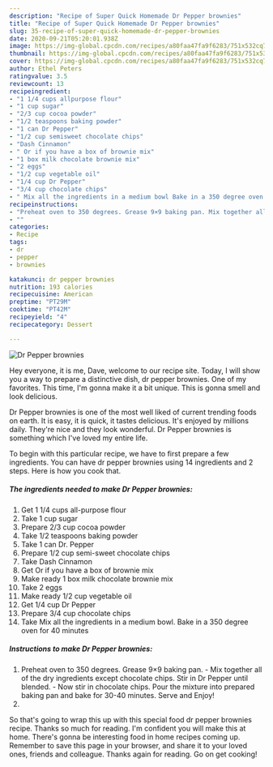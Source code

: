 ```yaml
---
description: "Recipe of Super Quick Homemade Dr Pepper brownies"
title: "Recipe of Super Quick Homemade Dr Pepper brownies"
slug: 35-recipe-of-super-quick-homemade-dr-pepper-brownies
date: 2020-09-21T05:20:01.938Z
image: https://img-global.cpcdn.com/recipes/a80faa47fa9f6283/751x532cq70/dr-pepper-brownies-recipe-main-photo.jpg
thumbnail: https://img-global.cpcdn.com/recipes/a80faa47fa9f6283/751x532cq70/dr-pepper-brownies-recipe-main-photo.jpg
cover: https://img-global.cpcdn.com/recipes/a80faa47fa9f6283/751x532cq70/dr-pepper-brownies-recipe-main-photo.jpg
author: Ethel Peters
ratingvalue: 3.5
reviewcount: 13
recipeingredient:
- "1 1/4 cups allpurpose flour"
- "1 cup sugar"
- "2/3 cup cocoa powder"
- "1/2 teaspoons baking powder"
- "1 can Dr Pepper"
- "1/2 cup semisweet chocolate chips"
- "Dash Cinnamon"
- " Or if you have a box of brownie mix"
- "1 box milk chocolate brownie mix"
- "2 eggs"
- "1/2 cup vegetable oil"
- "1/4 cup Dr Pepper"
- "3/4 cup chocolate chips"
- " Mix all the ingredients in a medium bowl Bake in a 350 degree oven for 40 minutes"
recipeinstructions:
- "Preheat oven to 350 degrees. Grease 9×9 baking pan. Mix together all of the dry ingredients except chocolate chips. Stir in Dr Pepper until blended. Now stir in chocolate chips. Pour the mixture into prepared baking pan and bake for 30-40 minutes. Serve and Enjoy!"
- ""
categories:
- Recipe
tags:
- dr
- pepper
- brownies

katakunci: dr pepper brownies 
nutrition: 193 calories
recipecuisine: American
preptime: "PT29M"
cooktime: "PT42M"
recipeyield: "4"
recipecategory: Dessert

---
```



![Dr Pepper brownies](https://img-global.cpcdn.com/recipes/a80faa47fa9f6283/751x532cq70/dr-pepper-brownies-recipe-main-photo.jpg)

Hey everyone, it is me, Dave, welcome to our recipe site. Today, I will show you a way to prepare a distinctive dish, dr pepper brownies. One of my favorites. This time, I'm gonna make it a bit unique. This is gonna smell and look delicious.

Dr Pepper brownies is one of the most well liked of current trending foods on earth. It is easy, it is quick, it tastes delicious. It's enjoyed by millions daily. They're nice and they look wonderful. Dr Pepper brownies is something which I've loved my entire life.




To begin with this particular recipe, we have to first prepare a few ingredients. You can have dr pepper brownies using 14 ingredients and 2 steps. Here is how you cook that.

<!--inarticleads1-->

##### The ingredients needed to make Dr Pepper brownies:

1. Get 1 1/4 cups all-purpose flour
1. Take 1 cup sugar
1. Prepare 2/3 cup cocoa powder
1. Take 1/2 teaspoons baking powder
1. Take 1 can Dr. Pepper
1. Prepare 1/2 cup semi-sweet chocolate chips
1. Take Dash Cinnamon
1. Get  Or if you have a box of brownie mix
1. Make ready 1 box milk chocolate brownie mix
1. Take 2 eggs
1. Make ready 1/2 cup vegetable oil
1. Get 1/4 cup Dr Pepper
1. Prepare 3/4 cup chocolate chips
1. Take  Mix all the ingredients in a medium bowl. Bake in a 350 degree oven for 40 minutes




<!--inarticleads2-->

##### Instructions to make Dr Pepper brownies:

1. Preheat oven to 350 degrees. Grease 9×9 baking pan. - Mix together all of the dry ingredients except chocolate chips. Stir in Dr Pepper until blended. - Now stir in chocolate chips. Pour the mixture into prepared baking pan and bake for 30-40 minutes. Serve and Enjoy!
1. 




So that's going to wrap this up with this special food dr pepper brownies recipe. Thanks so much for reading. I'm confident you will make this at home. There's gonna be interesting food in home recipes coming up. Remember to save this page in your browser, and share it to your loved ones, friends and colleague. Thanks again for reading. Go on get cooking!
